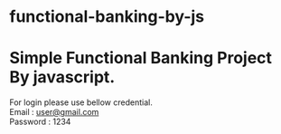 # functional-banking-by-js
<h1>Simple Functional Banking Project By javascript.</h1>

For login please use bellow credential.
<br/>
Email : user@gmail.com
<br/>
Password : 1234
